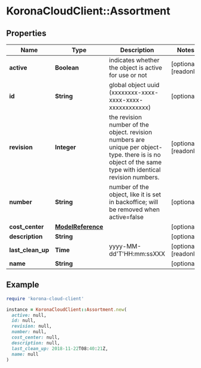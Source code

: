 # KoronaCloudClient::Assortment

## Properties

| Name | Type | Description | Notes |
| ---- | ---- | ----------- | ----- |
| **active** | **Boolean** | indicates whether the object is active for use or not | [optional][readonly] |
| **id** | **String** | global object uuid (xxxxxxxx-xxxx-xxxx-xxxx-xxxxxxxxxxxx) | [optional] |
| **revision** | **Integer** | the revision number of the object. revision numbers are unique per object-type. there is is no object of the same type with identical revision numbers. | [optional][readonly] |
| **number** | **String** | number of the object, like it is set in backoffice; will be removed when active&#x3D;false | [optional] |
| **cost_center** | [**ModelReference**](ModelReference.md) |  | [optional] |
| **description** | **String** |  | [optional] |
| **last_clean_up** | **Time** | yyyy-MM-dd&#39;T&#39;HH:mm:ssXXX | [optional][readonly] |
| **name** | **String** |  | [optional] |

## Example

```ruby
require 'korona-cloud-client'

instance = KoronaCloudClient::Assortment.new(
  active: null,
  id: null,
  revision: null,
  number: null,
  cost_center: null,
  description: null,
  last_clean_up: 2018-11-22T08:40:21Z,
  name: null
)
```

